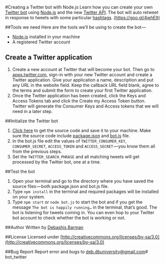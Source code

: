 #Creating a Twitter bot with Node.js
Learn how you can create your own [Twitter bot](https://en.wikipedia.org/wiki/Twitterbot) using [Node.js](https://nodejs.org/) and the new [Twitter API](https://dev.twitter.com/overview/api). The bot will auto retweet in response to tweets with some particular [hashtags](https://en.wikipedia.org/wiki/Hashtag). [(https://goo.gl/4whEIt)](https://goo.gl/4whEIt)
 
##Tools we need
Here are the tools we’ll be using to create the bot — 

- [Node.js](https://nodejs.org/) installed in your machine
- A registered Twitter account

## Create a Twitter application

1. Create a new account at Twitter that will become your bot. Then go to [apps.twitter.com](https://apps.twitter.com/apps/new), sign-in with your new Twitter account and create a Twitter application. Give your application a name, description and put any URL in the website field. Keep the callback URL field blank, agree to the terms and submit the form to create your first Twitter application.
2. Once the Twitter application has been created, click the Keys and Access Tokens tab and click the Create my Access Token button. Twitter will generate the Consumer Keys and Access tokens that we will need in a later step.

##Initialize the Twitter bot

1. [Click here](https://gist.github.com/debashisbarman/bffe0f6cd3c0fd2fe40e) to get the source code and save it to your machine. Make sure the source code include [package.json](https://gist.github.com/debashisbarman/bffe0f6cd3c0fd2fe40e#file-package-json) and [bot.js](https://gist.github.com/debashisbarman/bffe0f6cd3c0fd2fe40e#file-bot-js) file.
2. In the bot.js file edit the values of `TWITTER_CONSUMER_KEY`, `CONSUMER_SECRET`, `ACCESS_TOKEN` and `ACCESS_SECRET` — you know them all from the previous steps.
3. Set the `TWITTER_SEARCH_PHRASE` and all matching tweets will get processed by the Twitter bot, one at a time.

##Test the bot

1. Open your terminal and go to the directory where you have saved the source files — both package.json and bot.js file.
2. Type `npm install` in the terminal and required packages will be installed on your system.
3. Type `npm start` or `node bot.js` to start the bot and if you get the message `The bot is happily running…` in the terminal, that’s good. The bot is listening for tweets coming in. You can even hop to your Twitter bot account to check whether the bot is working or not.

##Author
Written by [Debashis Barman](http://debashisbarman.in)

##License
Licensed under [http://creativecommons.org/licenses/by-sa/3.0](http://creativecommons.org/licenses/by-sa/3.0)

##Bug Report
Report error and bugs to [deb.dbuniversity@gmail.com](mailto:deb.dbuniversity@gmail.com)# bot_twitter
